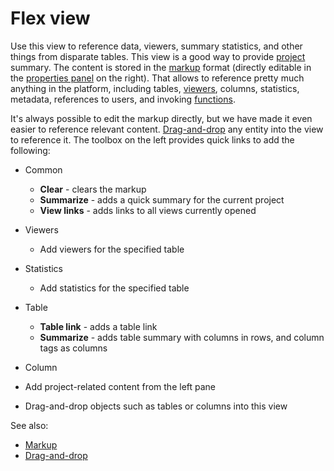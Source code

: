 <!-- TITLE: Flex View -->
<!-- SUBTITLE: -->

# Flex view

Use this view to reference data, viewers, summary statistics, and other things from disparate tables. 
This view is a good way to provide [project](../entities/project.md) summary. The content is stored
in the [markup](../features/markup.md) format (directly editable in the 
[properties panel](../features/property-panel.md) on the right). That allows to reference pretty much 
anything in the platform, including tables, [viewers](../viewers/viewers.md), columns, statistics, 
metadata, references to users, and invoking [functions](../entities/function.md).

It's always possible to edit the markup directly, but we have made it even easier to reference relevant content.
[Drag-and-drop](../features/drag-and-drop.md) any entity into the view to reference it. The toolbox on the 
left provides quick links to add the following:
 
* Common
  * **Clear** - clears the markup
  * **Summarize** - adds a quick summary for the current project
  * **View links** - adds links to all views currently opened
* Viewers
  * Add viewers for the specified table 
* Statistics
  * Add statistics for the specified table 
* Table
  * **Table link** - adds a table link 
  * **Summarize** - adds table summary with columns in rows, and column tags as columns 
* Column  
  

* Add project-related content from the left pane
* Drag-and-drop objects such as tables or columns into this view

See also:
* [Markup](../features/markup.md) 
* [Drag-and-drop](../features/drag-and-drop.md)
